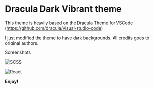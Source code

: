 # Dracula Dark Vibrant theme
This theme is heavily based on the Dracula Theme for VSCode (https://github.com/dracula/visual-studio-code)

I just modified the theme to have dark backgrounds. All credits goes to original authors.

Screenshots

![SCSS](https://preview.ibb.co/bXJStJ/Screen_Shot_2018_05_29_at_10_52_19_PM.png)

![React](https://preview.ibb.co/dAJ5fy/Screen_Shot_2018_05_29_at_10_53_08_PM.png)


**Enjoy!**
